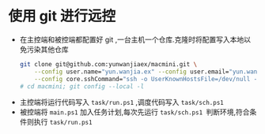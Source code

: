 # 使用 git 进行远控
* 在主控端和被控端都配置好 git ,一台主机一个仓库.克隆时将配置写入本地以免污染其他仓库
    ```bash
    git clone git@github.com:yunwanjiaex/macmini.git \
        --config user.name="yun.wanjia.ex" --config user.email="yun.wanjia.ex@gmail.com" \
        --config core.sshCommand="ssh -o UserKnownHostsFile=/dev/null -o StrictHostKeyChecking=no -i ~/.ssh/macmini"
    # cd macmini; git config --local -l
    ```
* 主控端将运行代码写入 `task/run.ps1` ,调度代码写入 `task/sch.ps1`
* 被控端将 `main.ps1` 加入任务计划,每次先运行 `task/sch.ps1 `判断环境,符合条件则执行 `task/run.ps1`